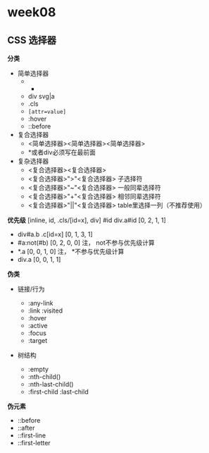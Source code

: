 # week08

## CSS 选择器

**分类**

+ 简单选择器          
  - *               
  - div svg|a       
  - .cls            
  - `[attr=value]`  
  - :hover          
  - ::before        
+ 复合选择器
  - <简单选择器><简单选择器><简单选择器>
  - *或者div必须写在最前面
+ 复杂选择器
  - <复合选择器><sp><复合选择器>
  - <复合选择器>">"<复合选择器>   子选择符
  - <复合选择器>"~"<复合选择器>   一般同辈选择符
  - <复合选择器>"+"<复合选择器>   相邻同辈选择符
  - <复合选择器>"||"<复合选择器>  table里选择一列（不推荐使用）

**优先级**
              [inline, id, .cls/[id=x], div]
#id div.a#id  [0, 2, 1, 1]

+ div#a.b .c[id=x]    [0, 1, 3, 1]
+ #a:not(#b)          [0, 2, 0, 0] 注， not不参与优先级计算
+ *.a                 [0, 0, 1, 0] 注， *不参与优先级计算
+ div.a               [0, 0, 1, 1]

**伪类**

+ 链接/行为
  - :any-link
  - :link :visited
  - :hover
  - :active
  - :focus
  - :target

+ 树结构
  - :empty
  - :nth-child()
  - :nth-last-child()
  - :first-child :last-child

**伪元素**

+ ::before
+ ::after
+ ::first-line
+ ::first-letter
